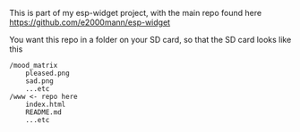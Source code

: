 This is part of my esp-widget project, with the main repo found here https://github.com/e2000mann/esp-widget

You want this repo in a folder on your SD card, so that the SD card looks like this
```
/mood_matrix
    pleased.png
    sad.png
    ...etc
/www <- repo here
    index.html
    README.md
    ...etc
```